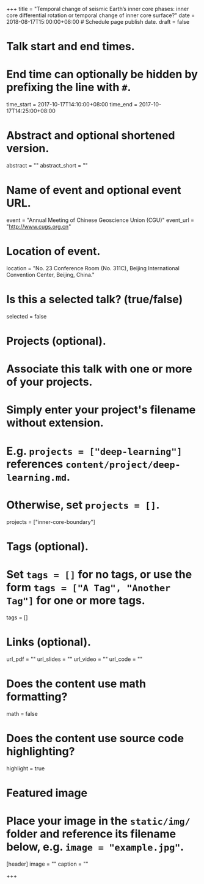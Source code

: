 +++
title = "Temporal change of seismic Earth’s inner core phases: inner core differential rotation or temporal change of inner core surface?"
date = 2018-08-17T15:00:00+08:00  # Schedule page publish date.
draft = false

# Talk start and end times.
#   End time can optionally be hidden by prefixing the line with `#`.
time_start = 2017-10-17T14:10:00+08:00
time_end = 2017-10-17T14:25:00+08:00

# Abstract and optional shortened version.
abstract = ""
abstract_short = ""

# Name of event and optional event URL.
event = "Annual Meeting of Chinese Geoscience Union (CGU)"
event_url = "http://www.cugs.org.cn"

# Location of event.
location = "No. 23 Conference Room (No. 311C), Beijing International Convention Center, Beijing, China."

# Is this a selected talk? (true/false)
selected = false

# Projects (optional).
#   Associate this talk with one or more of your projects.
#   Simply enter your project's filename without extension.
#   E.g. `projects = ["deep-learning"]` references `content/project/deep-learning.md`.
#   Otherwise, set `projects = []`.
projects = ["inner-core-boundary"]

# Tags (optional).
#   Set `tags = []` for no tags, or use the form `tags = ["A Tag", "Another Tag"]` for one or more tags.
tags = []

# Links (optional).
url_pdf = ""
url_slides = ""
url_video = ""
url_code = ""

# Does the content use math formatting?
math = false

# Does the content use source code highlighting?
highlight = true

# Featured image
# Place your image in the `static/img/` folder and reference its filename below, e.g. `image = "example.jpg"`.
[header]
image = ""
caption = ""

+++
